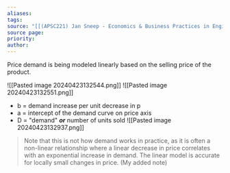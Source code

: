 ```yaml
---
aliases: 
tags: 
source: "[[(APSC221) Jan Sneep - Economics & Business Practices in Engineering.pdf#page=25&selection=185,0,189,6|(APSC221) Jan Sneep - Economics & Business Practices in Engineering, page 25]]"
source page: 
priority: 
author:
---
```

Price demand is being modeled linearly based on the selling price of the product.

![[Pasted image 20240423132544.png]]
![[Pasted image 20240423132551.png]]
- b = demand increase per unit decrease in p
- a = intercept of the demand curve on price axis
- D = "demand" ***or*** number of units sold
![[Pasted image 20240423132937.png]]

> Note that this is not how demand works in practice, as it is often a non-linear relationship where a linear decrease in price correlates with an exponential increase in demand. The linear model is accurate for locally small changes in price. (My added note)

